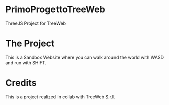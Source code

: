 # PrimoProgettoTreeWeb
ThreeJS Project for TreeWeb

# The Project
This is a Sandbox Website where you can walk around the world with WASD and run with SHIFT.


# Credits
This is a project realized in collab with TreeWeb S.r.l.

